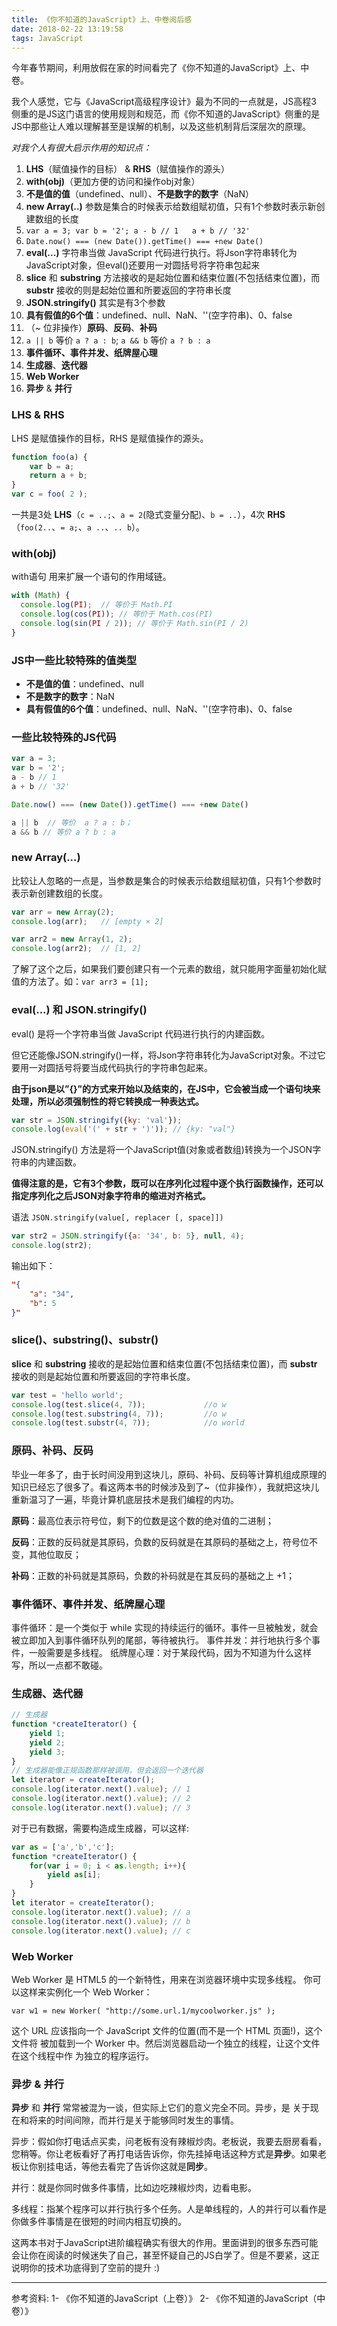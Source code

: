 ```yaml
---
title: 《你不知道的JavaScript》上、中卷阅后感
date: 2018-02-22 13:19:58
tags: JavaScript
---
```


今年春节期间，利用放假在家的时间看完了《你不知道的JavaScript》上、中卷。

我个人感觉，它与《JavaScript高级程序设计》最为不同的一点就是，JS高程3 侧重的是JS这门语言的使用规则和规范，而《你不知道的JavaScript》侧重的是JS中那些让人难以理解甚至是误解的机制，以及这些机制背后深层次的原理。

<!--more-->

*对我个人有很大启示作用的知识点：*

1. **LHS**（赋值操作的目标） & **RHS**（赋值操作的源头）
2. **with(obj)**（更加方便的访问和操作obj对象）
3. **不是值的值**（undefined、null）、**不是数字的数字**（NaN）
4. **new Array(..)** 参数是集合的时候表示给数组赋初值，只有1个参数时表示新创建数组的长度
5. `var a = 3; var b = '2'; a - b // 1   a + b // '32'`
6. `Date.now() === (new Date()).getTime() === +new Date()`
7. **eval(...)** 字符串当做 JavaScript 代码进行执行。将Json字符串转化为JavaScript对象，但eval()还要用一对圆括号将字符串包起来
8. **slice** 和 **substring** 方法接收的是起始位置和结束位置(不包括结束位置)，而 **substr** 接收的则是起始位置和所要返回的字符串长度
9. **JSON.stringify()** 其实是有3个参数
10. **具有假值的6个值**：undefined、null、NaN、''(空字符串)、0、false
11. （~ 位非操作）**原码**、**反码**、**补码**
12. `a || b`  等价  `a ? a : b`; `a && b` 等价 `a ? b : a`
13. **事件循环、事件并发、纸牌屋心理**
14. **生成器**、**迭代器**
15. **Web Worker**
16. **异步** & **并行**


### LHS & RHS
LHS 是赋值操作的目标，RHS 是赋值操作的源头。

``` javascript
function foo(a) { 
	var b = a;
	return a + b; 
}
var c = foo( 2 );
```
一共是3处 **LHS**（`c = ..;`、`a = 2`(隐式变量分配)、`b = ..`），4次 **RHS**（`foo(2..`、`= a;`、`a ..`、`.. b`）。


### with(obj)
with语句 用来扩展一个语句的作用域链。

``` javascript
with (Math) {
  console.log(PI);	// 等价于 Math.PI
  console.log(cos(PI));	// 等价于 Math.cos(PI)
  console.log(sin(PI / 2));	// 等价于 Math.sin(PI / 2)
}
```

### JS中一些比较特殊的值类型
* **不是值的值**：undefined、null
* **不是数字的数字**：NaN
* **具有假值的6个值**：undefined、null、NaN、''(空字符串)、0、false

### 一些比较特殊的JS代码
``` javascript
var a = 3; 
var b = '2'; 
a - b // 1   
a + b // '32'
```

``` javascript
Date.now() === (new Date()).getTime() === +new Date()
```

``` javascript
a || b  // 等价  a ? a : b；
a && b // 等价 a ? b : a
```

### new Array(...)
比较让人忽略的一点是，当参数是集合的时候表示给数组赋初值，只有1个参数时表示新创建数组的长度。

``` javascript
var arr = new Array(2);
console.log(arr);	// [empty × 2]
```

``` javascript
var arr2 = new Array(1, 2);
console.log(arr2);	// [1, 2]
```

了解了这个之后，如果我们要创建只有一个元素的数组，就只能用字面量初始化赋值的方法了。如：`var arr3 = [1];`

### eval(...) 和 JSON.stringify()
eval() 是将一个字符串当做 JavaScript 代码进行执行的内建函数。

但它还能像JSON.stringify()一样，将Json字符串转化为JavaScript对象。不过它要用一对圆括号将要当成代码执行的字符串包起来。

**由于json是以”{}”的方式来开始以及结束的，在JS中，它会被当成一个语句块来处理，所以必须强制性的将它转换成一种表达式。**

``` javascript
var str = JSON.stringify({ky: 'val'});
console.log(eval('(' + str + ')'));	// {ky: "val"}
```

JSON.stringify() 方法是将一个JavaScript值(对象或者数组)转换为一个JSON字符串的内建函数。

**值得注意的是，它有3个参数，既可以在序列化过程中逐个执行函数操作，还可以指定序列化之后JSON对象字符串的缩进对齐格式。**

语法 `JSON.stringify(value[, replacer [, space]])`

``` javascript
var str2 = JSON.stringify({a: '34', b: 5}, null, 4);
console.log(str2);
```
输出如下：

``` json
"{
    "a": "34",
    "b": 5
}"
```

### slice()、substring()、substr()
**slice** 和 **substring** 接收的是起始位置和结束位置(不包括结束位置)，而 **substr** 接收的则是起始位置和所要返回的字符串长度。

``` javascript
var test = 'hello world';
console.log(test.slice(4, 7));             //o w
console.log(test.substring(4, 7));         //o w
console.log(test.substr(4, 7));            //o world
```

### 原码、补码、反码
毕业一年多了，由于长时间没用到这块儿，原码、补码、反码等计算机组成原理的知识已经忘了很多了。看这两本书的时候涉及到了~（位非操作），我就把这块儿重新温习了一遍，毕竟计算机底层技术是我们编程的内功。

**原码**：最高位表示符号位，剩下的位数是这个数的绝对值的二进制；

**反码**：正数的反码就是其原码，负数的反码就是在其原码的基础之上，符号位不变，其他位取反；

**补码**：正数的补码就是其原码，负数的补码就是在其反码的基础之上 +1；

### 事件循环、事件并发、纸牌屋心理
事件循环：是一个类似于 while 实现的持续运行的循环。事件一旦被触发，就会被立即加入到事件循环队列的尾部，等待被执行。
事件并发：并行地执行多个事件，一般需要是多线程。
纸牌屋心理：对于某段代码，因为不知道为什么这样写，所以一点都不敢碰。

### 生成器、迭代器
``` javascript
// 生成器
function *createIterator() {
    yield 1;
    yield 2;
    yield 3;
}
// 生成器能像正规函数那样被调用，但会返回一个迭代器
let iterator = createIterator();
console.log(iterator.next().value); // 1
console.log(iterator.next().value); // 2
console.log(iterator.next().value); // 3
```
对于已有数据，需要构造成生成器，可以这样:

``` javascript
var as = ['a','b','c'];
function *createIterator() {
	for(var i = 0; i < as.length; i++){
		yield as[i];
	}
}
let iterator = createIterator();
console.log(iterator.next().value); // a
console.log(iterator.next().value); // b
console.log(iterator.next().value); // c
```

### Web Worker
Web Worker 是 HTML5 的一个新特性，用来在浏览器环境中实现多线程。
你可以这样来实例化一个 Web Worker：

```var w1 = new Worker( "http://some.url.1/mycoolworker.js" );```

这个 URL 应该指向一个 JavaScript 文件的位置(而不是一个 HTML 页面!)，这个文件将 被加载到一个 Worker 中。然后浏览器启动一个独立的线程，让这个文件在这个线程中作 为独立的程序运行。

### 异步 & 并行
**异步** 和 **并行** 常常被混为一谈，但实际上它们的意义完全不同。异步，是
关于现在和将来的时间间隙，而并行是关于能够同时发生的事情。

异步：假如你打电话点买卖，问老板有没有辣椒炒肉。老板说，我要去厨房看看，您稍等。你让老板看好了再打电话告诉你，你先挂掉电话这种方式是**异步**。如果老板让你别挂电话，等他去看完了告诉你这就是**同步**。

并行：就是你同时做多件事情，比如边吃辣椒炒肉，边看电影。

多线程：指某个程序可以并行执行多个任务。人是单线程的，人的并行可以看作是你做多件事情是在很短的时间内相互切换的。

这两本书对于JavaScript进阶编程确实有很大的作用。里面讲到的很多东西可能会让你在阅读的时候迷失了自己，甚至怀疑自己的JS白学了。但是不要紧，这正说明你的技术功底得到了空前的提升 :)

***

参考资料:
1- 《你不知道的JavaScript（上卷）》
2- 《你不知道的JavaScript（中卷）》


